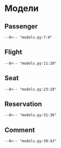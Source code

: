 # Модели


## Passenger

    --8<-- "models.py:7:8"

## Flight

    --8<-- "models.py:11:20"

## Seat

    --8<-- "models.py:23:28"

## Reservation

    --8<-- "models.py:31:36"

## Comment

    --8<-- "models.py:39:43"